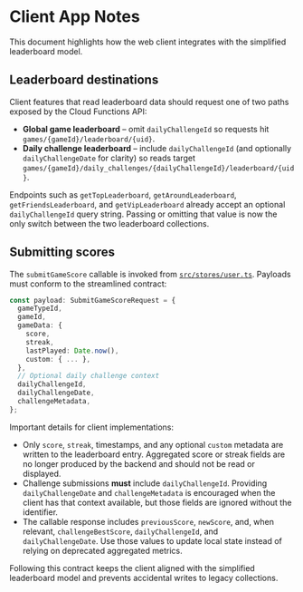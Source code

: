 # Client App Notes

This document highlights how the web client integrates with the simplified leaderboard model.

## Leaderboard destinations

Client features that read leaderboard data should request one of two paths exposed by the Cloud Functions API:

- **Global game leaderboard** – omit `dailyChallengeId` so requests hit `games/{gameId}/leaderboard/{uid}`.
- **Daily challenge leaderboard** – include `dailyChallengeId` (and optionally `dailyChallengeDate` for clarity) so reads target `games/{gameId}/daily_challenges/{dailyChallengeId}/leaderboard/{uid}`.

Endpoints such as `getTopLeaderboard`, `getAroundLeaderboard`, `getFriendsLeaderboard`, and `getVipLeaderboard` already accept an optional `dailyChallengeId` query string. Passing or omitting that value is now the only switch between the two leaderboard collections.

## Submitting scores

The `submitGameScore` callable is invoked from [`src/stores/user.ts`](./src/stores/user.ts). Payloads must conform to the streamlined contract:

```ts
const payload: SubmitGameScoreRequest = {
  gameTypeId,
  gameId,
  gameData: {
    score,
    streak,
    lastPlayed: Date.now(),
    custom: { ... },
  },
  // Optional daily challenge context
  dailyChallengeId,
  dailyChallengeDate,
  challengeMetadata,
};
```

Important details for client implementations:

- Only `score`, `streak`, timestamps, and any optional `custom` metadata are written to the leaderboard entry. Aggregated score or streak fields are no longer produced by the backend and should not be read or displayed.
- Challenge submissions **must** include `dailyChallengeId`. Providing `dailyChallengeDate` and `challengeMetadata` is encouraged when the client has that context available, but those fields are ignored without the identifier.
- The callable response includes `previousScore`, `newScore`, and, when relevant, `challengeBestScore`, `dailyChallengeId`, and `dailyChallengeDate`. Use those values to update local state instead of relying on deprecated aggregated metrics.

Following this contract keeps the client aligned with the simplified leaderboard model and prevents accidental writes to legacy collections.
